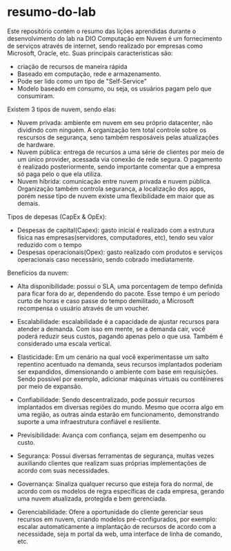 # resumo-do-lab
Este repositório contém o resumo das lições aprendidas durante o desenvolvimento do lab na DIO
Computação em Nuvem é um fornecimento de serviços através de internet, sendo realizado por empresas como Microsoft, Oracle, etc.
Suas principais características são:
- criação de recursos de maneira rápida
- Baseado em computação, rede e armazenamento.
- Pode ser lido como um tipo de "Self-Service"
- Modelo baseado em consumo, ou seja, os usuários pagam pelo que consumiram.

Existem 3 tipos de nuvem, sendo elas: 
- Nuvem privada: ambiente em nuvem em seu próprio datacenter, não dividindo com ninguém. A organização tem total controle sobre os rescursos de segurança, seno também resposáveis pelas atualizações de hardware.
- Nuvem pública: entrega de recursos a uma série de clientes por meio de um único provider, acessada via conexão de rede segura. O pagamento é realizado posteriormente, sendo importante comentar que a empresa só paga pelo o que ela utiliza.
- Nuvem híbrida: comunicação entre nuvem privada e nuvem pública. Organização também controla segurança, a localização dos apps, porém nesse tipo de nuvem existe uma flexibilidade em maior que as demais.

Tipos de depesas (CapEx & OpEx):
- Despesas de capital(Capex): gasto inicial é realizado com a estrutura física nas empresas(servidores, computadores, etc), tendo seu valor reduzido com o tempo
- Despesas operacionais(Opex): gasto realizado com produtos e serviços operacionais caso necessário, sendo cobrado imediatamente.

Benefícios da nuvem:
- Alta disponibilidade: possui o SLA, uma porcentagem de tempo definida para ficar fora do ar, dependendo do pacote. Esse tempo é um período curto de horas e caso passe do tempo demilitado, a Microsoft recompensa o usuário através de um voucher.
  
- Escalabilidade: escalabilidade é a capacidade de ajustar recursos para atender a demanda. Com isso em mente, se a demanda cair, você poderá reduzir seus custos, pagando apenas pelo o que usa. Também é considerado uma escala vertical.
    
- Elasticidade: Em um cenário na qual você experimentasse um salto repentino acentuado na demanda, seus recursos implantados poderiam ser expandidos, dimensionando o ambiente com base em requisições. Sendo possível por exemplo, adicionar máquinas virtuais ou contêineres por meio de expansão.

- Confiabilidade: Sendo descentralizado, pode possuir recursos implantados em diversas regiões do mundo. Mesmo que ocorra algo em uma região, as outras ainda estarão em funcionamento, demonstrando suporte a uma infraestrutura confiável e resiliente.

- Previsibilidade: Avança com confiança, sejam em desempenho ou custo.

- Segurança: Possui diversas ferramentas de segurança, muitas vezes auxiliando clientes que realizam suas próprias implementações de acordo com suas necessidades.

- Governança: Sinaliza qualquer recurso que esteja fora do normal, de acordo com os modelos de regra específicas de cada empresa, gerando uma nuvem atualizada, protegida e bem gerenciada.

- Gerenciabilidade: Ofere a oportunidade do cliente gerenciar seus recursos em nuvem, criando modelos pré-configurados, por exemplo: escalar automaticamente a implantação de recursos de acordo com a necessidade, seja m portal da web, uma interface de linha de comando, etc.

